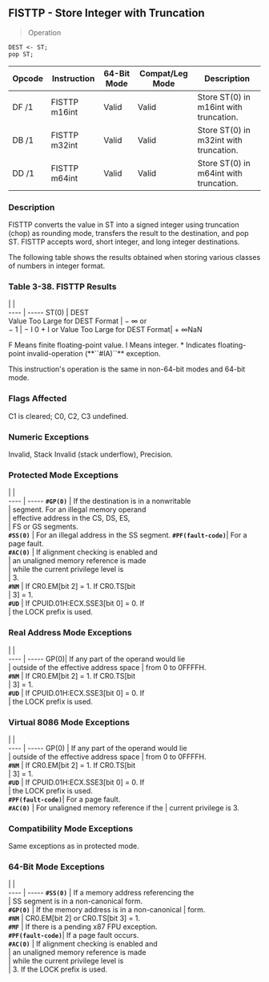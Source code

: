 ## FISTTP - Store Integer with Truncation

> Operation

``` slim
DEST <- ST;
pop ST;

```

 Opcode| Instruction  | 64-Bit Mode| Compat/Leg Mode| Description                           
 ---  | --- | --- | --- | ---
 DF /1 | FISTTP m16int| Valid      | Valid          | Store ST(0) in m16int with truncation.
 DB /1 | FISTTP m32int| Valid      | Valid          | Store ST(0) in m32int with truncation.
 DD /1 | FISTTP m64int| Valid      | Valid          | Store ST(0) in m64int with truncation.

### Description
FISTTP converts the value in ST into a signed integer using truncation (chop)
as rounding mode, transfers the result to the destination, and pop ST. FISTTP
accepts word, short integer, and long integer destinations.

The following table shows the results obtained when storing various classes
of numbers in integer format.


### Table 3-38. FISTTP Results
   | |  
---- | -----
 ST(0)                             | DEST     
 Value Too Large for DEST Format   | − ∞ or   
 − 1                               | − I 0 + I
 or Value Too Large for DEST Format| + ∞NaN   
<aside class="notification">
F Means finite floating-point value. Ι Means integer. * Indicates floating-point
invalid-operation (**``#IA)``** exception.
</aside>

This instruction's operation is the same in non-64-bit modes and 64-bit mode.



### Flags Affected
C1 is cleared; C0, C2, C3 undefined.


### Numeric Exceptions
Invalid, Stack Invalid (stack underflow), Precision.


### Protected Mode Exceptions
   | |  
---- | -----
 **``#GP(0)``**         | If the destination is in a nonwritable   
                | segment. For an illegal memory operand   
                | effective address in the CS, DS, ES,     
                | FS or GS segments.                       
 **``#SS(0)``**         | For an illegal address in the SS segment.
 **``#PF(fault-code)``**| For a page fault.                        
 **``#AC(0)``**         | If alignment checking is enabled and     
                | an unaligned memory reference is made    
                | while the current privilege level is     
                | 3.                                       
 **``#NM``**            | If CR0.EM[bit 2] = 1. If CR0.TS[bit      
                | 3] = 1.                                  
 **``#UD``**            | If CPUID.01H:ECX.SSE3[bit 0] = 0. If     
                | the LOCK prefix is used.                 

### Real Address Mode Exceptions
   | |  
---- | -----
 GP(0)| If any part of the operand would lie  
      | outside of the effective address space
      | from 0 to 0FFFFH.                     
 **``#NM``**  | If CR0.EM[bit 2] = 1. If CR0.TS[bit   
      | 3] = 1.                               
 **``#UD``**  | If CPUID.01H:ECX.SSE3[bit 0] = 0. If  
      | the LOCK prefix is used.              

### Virtual 8086 Mode Exceptions
   | |  
---- | -----
 GP(0)          | If any part of the operand would lie  
                | outside of the effective address space
                | from 0 to 0FFFFH.                     
 **``#NM``**            | If CR0.EM[bit 2] = 1. If CR0.TS[bit   
                | 3] = 1.                               
 **``#UD``**            | If CPUID.01H:ECX.SSE3[bit 0] = 0. If  
                | the LOCK prefix is used.              
 **``#PF(fault-code)``**| For a page fault.                     
 **``#AC(0)``**         | For unaligned memory reference if the 
                | current privilege is 3.               

### Compatibility Mode Exceptions
Same exceptions as in protected mode.


### 64-Bit Mode Exceptions
   | |  
---- | -----
 **``#SS(0)``**         | If a memory address referencing the        
                | SS segment is in a non-canonical form.     
 **``#GP(0)``**         | If the memory address is in a non-canonical
                | form.                                      
 **``#NM``**            | CR0.EM[bit 2] or CR0.TS[bit 3] = 1.        
 **``#MF``**            | If there is a pending x87 FPU exception.   
 **``#PF(fault-code)``**| If a page fault occurs.                    
 **``#AC(0)``**         | If alignment checking is enabled and       
                | an unaligned memory reference is made      
                | while the current privilege level is       
                | 3. If the LOCK prefix is used.             
